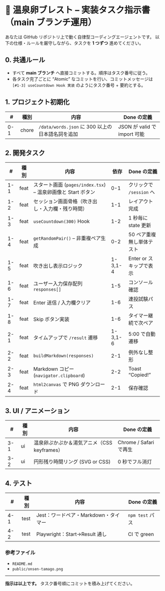 # 🥚 温泉卵ブレスト – 実装タスク指示書（main ブランチ運用）

あなたは GitHub リポジトリ上で動く自律型コーディングエージェントです。
以下の仕様・ルールを厳守しながら、タスクを **1 つずつ** 進めてください。

## 0. 共通ルール

- すべて **main ブランチ** へ直接コミットする。順序はタスク番号に従う。
- 各タスク完了ごとに “Atomic” なコミットを行い、コミットメッセージは
  `[#1-3] useCountdown Hook 実装` のようにタスク番号 + 要約とする。

## 1. プロジェクト初期化

| #   | 種別  | 内容 | Done の定義 |
|-----|------|------|-------------|
| 0-1 | chore | `/data/words.json` に 300 以上の日本語名詞を追加 | JSON が valid で import 可能 |

## 2. 開発タスク

| #   | 種別 | 内容 | 依存 | Done の定義 |
|-----|-----|------|------|-------------|
| 1-1 | feat | スタート画面 (`pages/index.tsx`) – 温泉卵画像と Start ボタン | 0-1 | クリックで `/session` へ |
| 1-2 | feat | セッション画面骨格（吹き出し・入力欄・残り時間） | 1-1 | レイアウト完成 |
| 1-3 | feat | `useCountdown(300)` Hook | 1-2 | 1 秒毎に state 更新 |
| 1-4 | feat | `getRandomPair()` – 非重複ペア生成 | 0-2 | 50 ペア重複無し単体テスト |
| 1-5 | feat | 吹き出し表示ロジック | 1-3,1-4 | Enter or スキップで表示 |
| 1-6 | feat | ユーザー入力保存配列 `responses[]` | 1-5 | コンソール確認 |
| 1-7 | feat | Enter 送信 / 入力欄クリア | 1-6 | 連投試験パス |
| 1-8 | feat | Skip ボタン実装 | 1-6 | タイマー継続で次ペア |
| 2-1 | feat | タイムアップで `/result` 遷移 | 1-3,1-6 | 5:00 で自動遷移 |
| 2-2 | feat | `buildMarkdown(responses)` | 2-1 | 例外なし整形 |
| 2-3 | feat | Markdown コピー (`navigator.clipboard`) | 2-2 | Toast “Copied!” |
| 2-4 | feat | `html2canvas` で PNG ダウンロード | 2-1 | 保存確認 |

## 3. UI / アニメーション

| #   | 種別 | 内容 | Done の定義 |
|-----|-----|------|-------------|
| 3-1 | ui  | 温泉卵ぷかぷか＆湯気アニメ（CSS keyframes） | Chrome / Safari で再生 |
| 3-2 | ui  | 円形残り時間リング (SVG or CSS) | 0 秒でフル消灯 |

## 4. テスト

| #   | 種別 | 内容 | Done の定義 |
|-----|-----|------|-------------|
| 4-1 | test | Jest：ワードペア・Markdown・タイマー | `npm test` パス |
| 4-2 | test | Playwright：Start→Result 通し | CI で green |

### 参考ファイル

- `README.md`
- `public/onsen-tamago.png`

---
**指示は以上です。** タスク番号順にコミットを積み上げてください。
